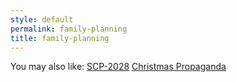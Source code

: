 ```yaml
---
style: default
permalink: family-planning
title: family-planning
---
```

You may also like:
[SCP-2028](http://scp-wiki.net/scp-2028)
[Christmas Propaganda](http://scp-wiki.net/christmas-propaganda)